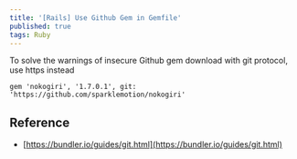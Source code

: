 ```yaml
---
title: '[Rails] Use Github Gem in Gemfile'
published: true
tags: Ruby
---
```


To solve the warnings of insecure Github gem download with git protocol, use
https instead

```shell
gem 'nokogiri', '1.7.0.1', git: 'https://github.com/sparklemotion/nokogiri'
```

## Reference

- [https://bundler.io/guides/git.html](https://bundler.io/guides/git.html)